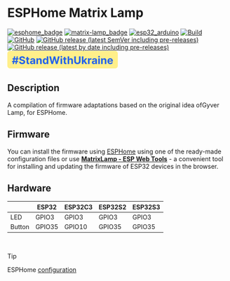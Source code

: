 # ESPHome Matrix Lamp
[![esphome_badge](https://img.shields.io/badge/ESPHome-Config-blue.svg)](https://esphome.io/)
[![matrix-lamp_badge](https://img.shields.io/badge/Matrix-Lamp-orange.svg)](https://github.com/andrewjswan/matrix-lamp/)
[![esp32_arduino](https://img.shields.io/badge/ESP32-Arduino-darkcyan.svg)](https://esphome.io/)
[![Build](https://github.com/andrewjswan/matrix-lamp/actions/workflows/build.yaml/badge.svg)](https://github.com/andrewjswan/matrix-lamp/actions/workflows/build.yaml)
[![GitHub](https://img.shields.io/github/license/andrewjswan/matrix-lamp?color=blue)](https://github.com/andrewjswan/matrix-lamp/blob/main/LICENSE)
[![GitHub release (latest SemVer including pre-releases)](https://img.shields.io/github/v/release/andrewjswan/matrix-lamp?include_prereleases)](https://github.com/andrewjswan/matrix-lamp/releases)
[![GitHub release (latest by date including pre-releases)](https://img.shields.io/github/downloads-pre/andrewjswan/matrix-lamp/latest/total?label=release@downloads)](https://github.com/andrewjswan/matrix-lamp/releases)
[![StandWithUkraine](https://raw.githubusercontent.com/vshymanskyy/StandWithUkraine/main/badges/StandWithUkraine.svg)](https://github.com/vshymanskyy/StandWithUkraine/blob/main/docs/README.md)

## Description
A compilation of firmware adaptations based on the original idea of ​​Gyver Lamp, for ESPHome.

## Firmware
You can install the firmware using [ESPHome](https://esphome.io/) using one of the ready-made configuration files or use [**MatrixLamp - ESP Web Tools**](https://andrewjswan.github.io/matrix-lamp/) - a convenient tool for installing and updating the firmware of ESP32 devices in the browser.

## Hardware
|       |ESP32  |ESP32C3 |ESP32S2 | ESP32S3 | 
|-------|-------|--------|--------|---------|
|LED    |GPIO3  |GPIO3   |GPIO3   |GPIO3    |
|Button |GPIO35 |GPIO10  |GPIO35  |GPIO35   |

<br />

> [!TIP]
> ESPHome [configuration](https://github.com/andrewjswan/esphome-config)
